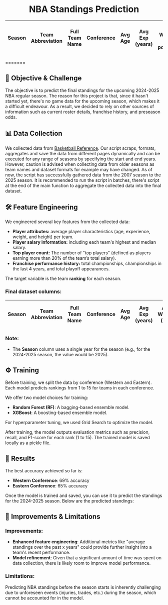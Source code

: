 <div align="center">
  <h1>NBA Standings Prediction</h1>
</div>


| **Season**  | **Team Abbreviation** | **Full Team Name** | **Conference** | **Avg Age** | **Avg Exp (years)** | **Avg Weight (in pounds)** |**Avg Height (in inches)** | **Preseason Odds** |**Highest Salary ($M)** | **Median Salary ($M)**  | **Nb of Star/Top players** |  **Nb of None Star/Top players** | **Nb of Championships** |  **Nb of Championships (Last 4 years)** | **Nb of Playoff Appearances** |**Nb of Playoff Appearances (Last 4 years) (to add)** | **Winners (yes/no) [TARGET]** | **Ranking [TARGET]** 
-----------------------|-------------|---------------------|-------------------------|------------------------|------------------------------|------------------------|-----------------|-----------------|-----------------|-----------------|-----------------|-----------------|-----------------|-----------------|-----------------|-----------------|-----------------|-----------------|
=======
## 🎯  Objective & Challenge
The objective is to predict the final standings for the upcoming 2024-2025 NBA regular season. The reason for this project is that,  since it hasn't started yet, there's no game data for the upcoming season, which makes it a difficult endeavour. As a result, we decided to rely on other sources of information such as current roster details, franchise history, and preseason odds.

## 📊 Data Collection
We collected data from [Basketball Reference](https://www.basketball-reference.com/). Our script scraps, formats, aggregates and save the data from different pages dynamically and can be executed for any range of seasons by specifying the start and end years. However, caution is advised when collecting data from older seasons as team names and dataset formats for example may have changed. As of now, the script has successfully gathered data from the 2007 season to the 2025 season. It is recommended to run the script in batches, there's script at the end of the main function to aggregate the collected data into the final dataset.

## 🛠️ Feature Engineering
We engineered several key features from the collected data:

- **Player attributes:** average player characteristics (age, experience, weight, and height) per team.
- **Player salary information:** including each team's highest and median salary.
- **Top player count:** The number of "top players" (defined as players earning more than 20% of the team’s total salary).
- **Franchise performance history:** total championships, championships in the last 4 years, and total playoff appearances.

The target variable is the team **ranking** for each season.

### Final dataset columns:

| **Season**  | **Team Abbreviation** | **Full Team Name** | **Conference** | **Avg Age** | **Avg Exp (years)** | **Avg Weight (lbs)** | **Avg Height (inches)** | **Preseason Odds** | **Highest Salary ($M)** | **Median Salary ($M)**  | **Nb of Top Players** |  **Nb of Non-Top Players** | **Total Championships** |  **Championships (Last 4 Years)** | **Total Playoff Appearances** |  **Ranking [TARGET]** |  
|-------------|-----------------------|--------------------|----------------|-------------|---------------------|----------------------|-------------------------|--------------------|----------------------|-------------------------|-----------------------|---------------------------|--------------------------|-----------------------------|-------------------------|--------------------|

### Note: 
- The **Season** column uses a single year for the season (e.g., for the 2024-2025 season, the value would be 2025).

## ⚙️ Training
Before training, we split the data by conference (Western and Eastern). Each model predicts rankings from 1 to 15 for teams in each conference.

We offer two model choices for training:
- **Random Forest (RF)**: A bagging-based ensemble model.
- **XGBoost**: A boosting-based ensemble model.

For hyperparameter tuning, we used Grid Search to optimize the model. 

After training, the model outputs evaluation metrics such as precision, recall, and F1-score for each rank (1 to 15). The trained model is saved locally as a pickle file.

## 🚀 Results
The best accuracy achieved so far is:
- **Western Conference**: 69% accuracy
- **Eastern Conference**: 65% accuracy

Once the model is trained and saved, you can use it to predict the standings for the 2024-2025 season. Below are the predicted standings:

## 🔧 Improvements & Limitations

### Improvements:
- **Enhanced feature engineering**: Additional metrics like "average standings over the past x years" could provide further insight into a team's recent performance.
- **Model refinement**: Given that a significant amount of time was spent on data collection, there is likely room to improve model performance.

### Limitations:
Predicting NBA standings before the season starts is inherently challenging due to unforeseen events (injuries, trades, etc.) during the season, which cannot be accounted for in the model.
